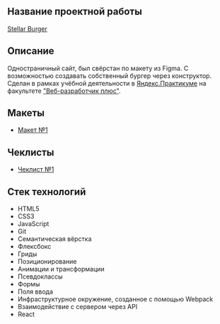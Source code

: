 ## Название проектной работы
[Stellar Burger](https://kulembetov.github.io/react-stellar-burger)

## Описание
Одностраничный сайт, был свёрстан по макету из Figma. С возможностью создавать собственный бургер через конструктор. Сделан в рамках учёбной деятельности в [Яндекс.Практикуме](https://practicum.yandex.ru) на факультете ["Веб-разработчик плюс"](https://practicum.yandex.ru/web-plus).

## Макеты
* [Макет №1](https://www.figma.com/file/ocw9a6hNGeAejl4F3G9fp8/React-_-%D0%9F%D1%80%D0%BE%D0%B5%D0%BA%D1%82%D0%BD%D1%8B%D0%B5-%D0%B7%D0%B0%D0%B4%D0%B0%D1%87%D0%B8-(3-%D0%BC%D0%B5%D1%81%D1%8F%D1%86%D0%B0)_external_link?node-id=2974:2989)
## Чеклисты
* [Чеклист №1](https://code.s3.yandex.net/web-plus/checklists/checklist_pdf/checklist_7.pdf)

## Стек технологий
* HTML5
* CSS3
* JavaScript
* Git
* Семантическая вёрстка
* Флексбокс
* Гриды
* Позиционирование
* Анимации и трансформации
* Псевдоклассы
* Формы
* Поля ввода
* Инфраструктурное окружение, созданное с помощью Webpack
* Взаимодействие с сервером через API
* React
